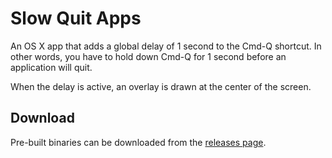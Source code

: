 # Slow Quit Apps

An OS X app that adds a global delay of 1 second to the Cmd-Q shortcut. In
other words, you have to hold down Cmd-Q for 1 second before an application
will quit.

When the delay is active, an overlay is drawn at the center of the screen.

## Download

Pre-built binaries can be downloaded from the [releases page](https://github.com/dteoh/SlowQuitApps/releases).
